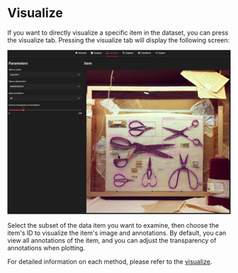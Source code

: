 # Visualize

If you want to directly visualize a specific item in the dataset, you can press the visualize tab. Pressing the visualize tab will display the following screen:

![Visualize Tab](../../../../images/gui/single/visualize_tab.png)

Select the subset of the data item you want to examine, then choose the item's ID to visualize the item's image and annotations. By default, you can view all annotations of the item, and you can adjust the transparency of annotations when plotting.

For detailed information on each method, please refer to the [visualize](../../jupyter_notebook_examples/notebooks/03_visualize.ipynb).
